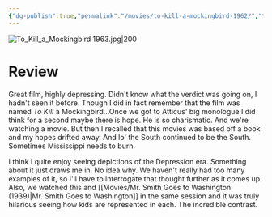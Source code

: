 ```yaml
---
{"dg-publish":true,"permalink":"/movies/to-kill-a-mockingbird-1962/","tags":["movies"],"created":"2024-06-18","updated":"2024-09-07"}
---
```



![To_Kill_a_Mockingbird 1963.jpg|200](/img/user/Attachments/To_Kill_a_Mockingbird%201963.jpg)

# Review

Great film, highly depressing. Didn't know what the verdict was going on, I hadn't seen it before. Though I did in fact remember that the film was named *To Kill* a Mockingbird...Once we got to Atticus' big monologue I did think for a second maybe there is hope.  He is so charismatic. And we're watching a movie. But then I recalled that this movies was based off a book and my hopes drifted away. And lo' the South continued to be the South. Sometimes Mississippi needs to burn.

I think I quite enjoy seeing depictions of the Depression era. Something about it just draws me in. No idea why. We haven't really had too many examples of it, so I'll have to interrogate that thought further as it comes up. Also, we watched this and [[Movies/Mr. Smith Goes to Washington (1939)\|Mr. Smith Goes to Washington]] in the same session and it was truly hilarious seeing how kids are represented in each. The incredible contrast.
